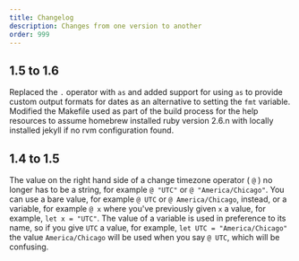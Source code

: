 ```yaml
---
title: Changelog
description: Changes from one version to another
order: 999
---
```


## 1.5 to 1.6

Replaced the `.` operator with `as` and added support for using `as` to provide custom output formats for dates as an 
alternative to setting the `fmt` variable. 
Modified the Makefile used as part of the build process for the help resources to assume homebrew installed ruby version
2.6.n with locally installed jekyll if no rvm configuration found.

## 1.4 to 1.5

The value on the right hand side of a change timezone operator ( `@` ) no longer has to be a string, for example
`@ "UTC"` or `@ "America/Chicago"`. You can use a bare value, for example `@ UTC` or `@ America/Chicago`, instead,
or a variable, for example `@ x` where you've previously given `x` a value, for example, `let x = "UTC"`. The value of
a variable is used in preference to its name, so if you give `UTC` a value, for example, `let UTC = "America/Chicago"` 
the value `America/Chicago` will be used when you say `@ UTC`, which will be confusing.
